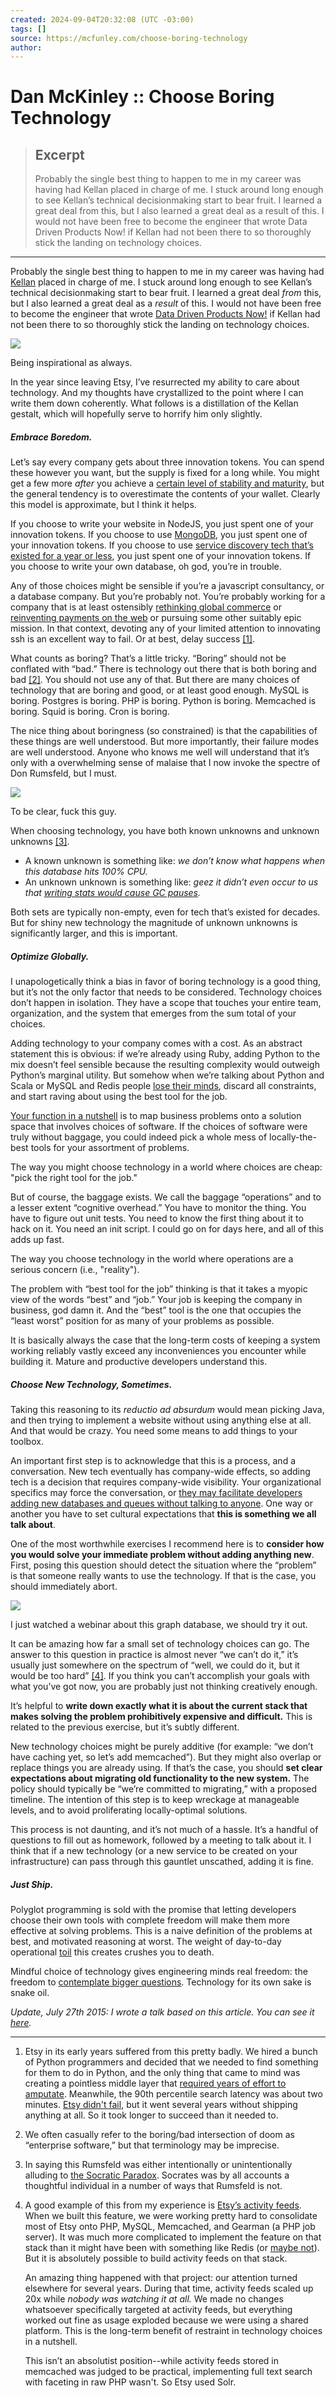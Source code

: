 ```yaml
---
created: 2024-09-04T20:32:08 (UTC -03:00)
tags: []
source: https://mcfunley.com/choose-boring-technology
author: 
---
```


# Dan McKinley :: Choose Boring Technology

> ## Excerpt
> Probably the single best thing to happen to me in my career was having had Kellan placed in charge of me. I stuck around long enough to see Kellan’s technical decisionmaking start to bear fruit. I learned a great deal from this, but I also learned a great deal as a result of this. I would not have been free to become the engineer that wrote Data Driven Products Now! if Kellan had not been there to so thoroughly stick the landing on technology choices.

---
Probably the single best thing to happen to me in my career was having had [Kellan](http://laughingmeme.org/) placed in charge of me. I stuck around long enough to see Kellan’s technical decisionmaking start to bear fruit. I learned a great deal _from_ this, but I also learned a great deal as a _result_ of this. I would not have been free to become the engineer that wrote [Data Driven Products Now!](https://mcfunley.com/data-driven-products-lean-startup-2014) if Kellan had not been there to so thoroughly stick the landing on technology choices.

![](http://i.imgur.com/FRQKLCy.jpg)

Being inspirational as always.

In the year since leaving Etsy, I’ve resurrected my ability to care about technology. And my thoughts have crystallized to the point where I can write them down coherently. What follows is a distillation of the Kellan gestalt, which will hopefully serve to horrify him only slightly.

##### Embrace Boredom.

Let’s say every company gets about three innovation tokens. You can spend these however you want, but the supply is fixed for a long while. You might get a few more _after_ you achieve a [certain level of stability and maturity](http://rc3.org/2015/03/24/the-pleasure-of-building-big-things/), but the general tendency is to overestimate the contents of your wallet. Clearly this model is approximate, but I think it helps.

If you choose to write your website in NodeJS, you just spent one of your innovation tokens. If you choose to use [MongoDB](https://mcfunley.com/why-mongodb-never-worked-out-at-etsy), you just spent one of your innovation tokens. If you choose to use [service discovery tech that’s existed for a year or less](https://consul.io/), you just spent one of your innovation tokens. If you choose to write your own database, oh god, you’re in trouble.

Any of those choices might be sensible if you’re a javascript consultancy, or a database company. But you’re probably not. You’re probably working for a company that is at least ostensibly [rethinking global commerce](https://www.etsy.com/) or [reinventing payments on the web](https://stripe.com/) or pursuing some other suitably epic mission. In that context, devoting any of your limited attention to innovating ssh is an excellent way to fail. Or at best, delay success [\[1\]](https://mcfunley.com/choose-boring-technology#f1).

What counts as boring? That’s a little tricky. “Boring” should not be conflated with “bad.” There is technology out there that is both boring and bad [\[2\]](https://mcfunley.com/choose-boring-technology#f2). You should not use any of that. But there are many choices of technology that are boring and good, or at least good enough. MySQL is boring. Postgres is boring. PHP is boring. Python is boring. Memcached is boring. Squid is boring. Cron is boring.

The nice thing about boringness (so constrained) is that the capabilities of these things are well understood. But more importantly, their failure modes are well understood. Anyone who knows me well will understand that it’s only with a overwhelming sense of malaise that I now invoke the spectre of Don Rumsfeld, but I must.

![](http://i.imgur.com/n8ElWr3.jpg)

To be clear, fuck this guy.

When choosing technology, you have both known unknowns and unknown unknowns [\[3\]](https://mcfunley.com/choose-boring-technology#f3).

-   A known unknown is something like: _we don’t know what happens when this database hits 100% CPU._
-   An unknown unknown is something like: _geez it didn’t even occur to us that [writing stats would cause GC pauses](http://www.evanjones.ca/jvm-mmap-pause.html)._

Both sets are typically non-empty, even for tech that’s existed for decades. But for shiny new technology the magnitude of unknown unknowns is significantly larger, and this is important.

##### Optimize Globally.

I unapologetically think a bias in favor of boring technology is a good thing, but it’s not the only factor that needs to be considered. Technology choices don’t happen in isolation. They have a scope that touches your entire team, organization, and the system that emerges from the sum total of your choices.

Adding technology to your company comes with a cost. As an abstract statement this is obvious: if we’re already using Ruby, adding Python to the mix doesn’t feel sensible because the resulting complexity would outweigh Python’s marginal utility. But somehow when we’re talking about Python and Scala or MySQL and Redis people [lose their minds](http://martinfowler.com/bliki/PolyglotPersistence.html), discard all constraints, and start raving about using the best tool for the job.

[Your function in a nutshell](https://twitter.com/coda/status/580531932393504768) is to map business problems onto a solution space that involves choices of software. If the choices of software were truly without baggage, you could indeed pick a whole mess of locally-the-best tools for your assortment of problems.

The way you might choose technology in a world where choices are cheap: "pick the right tool for the job."

But of course, the baggage exists. We call the baggage “operations” and to a lesser extent “cognitive overhead.” You have to monitor the thing. You have to figure out unit tests. You need to know the first thing about it to hack on it. You need an init script. I could go on for days here, and all of this adds up fast.

The way you choose technology in the world where operations are a serious concern (i.e., "reality").

The problem with “best tool for the job” thinking is that it takes a myopic view of the words “best” and “job.” Your job is keeping the company in business, god damn it. And the “best” tool is the one that occupies the “least worst” position for as many of your problems as possible.

It is basically always the case that the long-term costs of keeping a system working reliably vastly exceed any inconveniences you encounter while building it. Mature and productive developers understand this.

##### Choose New Technology, Sometimes.

Taking this reasoning to its _reductio ad absurdum_ would mean picking Java, and then trying to implement a website without using anything else at all. And that would be crazy. You need some means to add things to your toolbox.

An important first step is to acknowledge that this is a process, and a conversation. New tech eventually has company-wide effects, so adding tech is a decision that requires company-wide visibility. Your organizational specifics may force the conversation, or [they may facilitate developers adding new databases and queues without talking to anyone](https://twitter.com/mcfunley/status/578603932949164032). One way or another you have to set cultural expectations that **this is something we all talk about**.

One of the most worthwhile exercises I recommend here is to **consider how you would solve your immediate problem without adding anything new**. First, posing this question should detect the situation where the “problem” is that someone really wants to use the technology. If that is the case, you should immediately abort.

![](http://i.imgur.com/rmdSx.gif)

I just watched a webinar about this graph database, we should try it out.

It can be amazing how far a small set of technology choices can go. The answer to this question in practice is almost never “we can’t do it,” it’s usually just somewhere on the spectrum of “well, we could do it, but it would be too hard” [\[4\]](https://mcfunley.com/choose-boring-technology#f4). If you think you can’t accomplish your goals with what you’ve got now, you are probably just not thinking creatively enough.

It’s helpful to **write down exactly what it is about the current stack that makes solving the problem prohibitively expensive and difficult.** This is related to the previous exercise, but it’s subtly different.

New technology choices might be purely additive (for example: “we don’t have caching yet, so let’s add memcached”). But they might also overlap or replace things you are already using. If that’s the case, you should **set clear expectations about migrating old functionality to the new system.** The policy should typically be “we’re committed to migrating,” with a proposed timeline. The intention of this step is to keep wreckage at manageable levels, and to avoid proliferating locally-optimal solutions.

This process is not daunting, and it’s not much of a hassle. It’s a handful of questions to fill out as homework, followed by a meeting to talk about it. I think that if a new technology (or a new service to be created on your infrastructure) can pass through this gauntlet unscathed, adding it is fine.

##### Just Ship.

Polyglot programming is sold with the promise that letting developers choose their own tools with complete freedom will make them more effective at solving problems. This is a naive definition of the problems at best, and motivated reasoning at worst. The weight of day-to-day operational [toil](https://twitter.com/handler) this creates crushes you to death.

Mindful choice of technology gives engineering minds real freedom: the freedom to [contemplate bigger questions](https://mcfunley.com/effective-web-experimentation-as-a-homo-narrans). Technology for its own sake is snake oil.

_Update, July 27th 2015: I wrote a talk based on this article. You can see it [here](http://boringtechnology.club/)._

___

1.  Etsy in its early years suffered from this pretty badly. We hired a bunch of Python programmers and decided that we needed to find something for them to do in Python, and the only thing that came to mind was creating a pointless middle layer that [required years of effort to amputate](https://www.youtube.com/watch?v=eenrfm50mXw). Meanwhile, the 90th percentile search latency was about two minutes. [Etsy didn't fail](http://www.sec.gov/Archives/edgar/data/1370637/000119312515077045/d806992ds1.htm), but it went several years without shipping anything at all. So it took longer to succeed than it needed to.
2.  We often casually refer to the boring/bad intersection of doom as “enterprise software,” but that terminology may be imprecise.
3.  In saying this Rumsfeld was either intentionally or unintentionally alluding to [the Socratic Paradox](http://en.wikipedia.org/wiki/I_know_that_I_know_nothing). Socrates was by all accounts a thoughtful individual in a number of ways that Rumsfeld is not.
4.  A good example of this from my experience is [Etsy’s activity feeds](https://speakerdeck.com/mcfunley/etsy-activity-feed-architecture). When we built this feature, we were working pretty hard to consolidate most of Etsy onto PHP, MySQL, Memcached, and Gearman (a PHP job server). It was much more complicated to implement the feature on that stack than it might have been with something like Redis (or [maybe not](https://aphyr.com/posts/283-call-me-maybe-redis)). But it is absolutely possible to build activity feeds on that stack.
    
    An amazing thing happened with that project: our attention turned elsewhere for several years. During that time, activity feeds scaled up 20x while _nobody was watching it at all._ We made no changes whatsoever specifically targeted at activity feeds, but everything worked out fine as usage exploded because we were using a shared platform. This is the long-term benefit of restraint in technology choices in a nutshell.
    
    This isn’t an absolutist position--while activity feeds stored in memcached was judged to be practical, implementing full text search with faceting in raw PHP wasn't. So Etsy used Solr.
